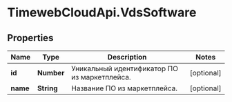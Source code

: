 # TimewebCloudApi.VdsSoftware

## Properties

Name | Type | Description | Notes
------------ | ------------- | ------------- | -------------
**id** | **Number** | Уникальный идентификатор ПО из маркетплейса. | [optional] 
**name** | **String** | Название ПО из маркетплейса. | [optional] 


